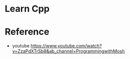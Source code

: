 # Learn Cpp


# Reference
- youtube https://www.youtube.com/watch?v=ZzaPdXTrSb8&ab_channel=ProgrammingwithMosh